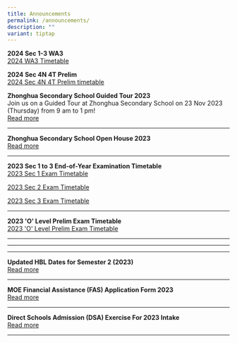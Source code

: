 ```yaml
---
title: Announcements
permalink: /announcements/
description: ""
variant: tiptap
---
```

<p><strong>2024 Sec 1-3 WA3</strong> 
<br><a href="/files/2024WA3.pdf" rel="noopener noreferrer nofollow" target="_blank">2024 WA3 Timetable</a>
</p>
<p></p>
<p><strong>2024 Sec 4N 4T Prelim </strong>
<br><a href="/files/20244NPrelim.pdf" rel="noopener noreferrer nofollow" target="_blank">2024 Sec 4N 4T Prelim timetable</a>
</p>
<p></p>
<p><strong>Zhonghua Secondary School Guided Tour 2023</strong> 
<br>Join us on a Guided Tour at Zhonghua Secondary School on 23 Nov 2023 (Thursday)
from 9 am to 1 pm!
<br><a href="https://www.zhonghuasec.moe.edu.sg/about-us/permalink/zhonghua-sec-guided-tour-2023/" rel="noopener noreferrer nofollow" target="_blank">Read more</a>
</p>
<hr>
<p><strong>Zhonghua Secondary School Open House 2023</strong> 
<br><a href="https://staging.d1ph2u5puaqsvh.amplifyapp.com/about-us/soh2023/" rel="noopener noreferrer nofollow" target="_blank">Read more</a>
</p>
<hr>
<p><strong>2023 Sec 1 to 3 End-of-Year Examination Timetable</strong> 
<br><a href="/files/2023sec1eoy.pdf" rel="noopener noreferrer nofollow" target="_blank">2023 Sec 1 Exam Timetable</a>
</p>
<p><a href="/files/2023sec2eoy.pdf" rel="noopener noreferrer nofollow" target="_blank">2023 Sec 2 Exam Timetable</a>
</p>
<p><a href="/files/2023sec3eoy.pdf" rel="noopener noreferrer nofollow" target="_blank">2023 Sec 3 Exam Timetable</a>
</p>
<hr>
<p><strong>2023 'O' Level Prelim Exam Timetable</strong> 
<br><a href="/files/20234e4n5nprelimtimetablev5.pdf" rel="noopener noreferrer nofollow" target="_blank">2023 'O' Level Prelim Exam Timetable</a>
</p>
<hr>
<p></p>
<hr>
<p></p>
<hr>
<p><strong>Updated HBL Dates for Semester 2 (2023)</strong> 
<br><a href="https://staging.d1ph2u5puaqsvh.amplifyapp.com/about-us/calendar/" rel="noopener noreferrer nofollow" target="_blank">Read more</a>
</p>
<hr>
<p><strong>MOE Financial Assistance (FAS) Application Form 2023</strong> 
<br><a href="/files/a1.pdf" rel="noopener noreferrer nofollow" target="_blank">Read more</a>
</p>
<hr>
<p><strong>Direct Schools Admission (DSA) Exercise For 2023 Intake</strong> 
<br><a href="https://staging.d1ph2u5puaqsvh.amplifyapp.com/admission/dsa-2023/" rel="noopener noreferrer nofollow" target="_blank">Read more</a>
</p>
<hr>
<p></p>